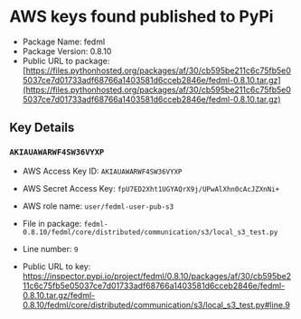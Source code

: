 # AWS keys found published to PyPi

* Package Name: fedml
* Package Version: 0.8.10
* Public URL to package: [https://files.pythonhosted.org/packages/af/30/cb595be211c6c75fb5e05037ce7d01733adf68766a1403581d6cceb2846e/fedml-0.8.10.tar.gz](https://files.pythonhosted.org/packages/af/30/cb595be211c6c75fb5e05037ce7d01733adf68766a1403581d6cceb2846e/fedml-0.8.10.tar.gz)

## Key Details

### `AKIAUAWARWF4SW36VYXP`

* AWS Access Key ID: `AKIAUAWARWF4SW36VYXP`
* AWS Secret Access Key: `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` 
* AWS role name: `user/fedml-user-pub-s3`
* File in package: `fedml-0.8.10/fedml/core/distributed/communication/s3/local_s3_test.py`
* Line number: `9`

* Public URL to key: https://inspector.pypi.io/project/fedml/0.8.10/packages/af/30/cb595be211c6c75fb5e05037ce7d01733adf68766a1403581d6cceb2846e/fedml-0.8.10.tar.gz/fedml-0.8.10/fedml/core/distributed/communication/s3/local_s3_test.py#line.9


